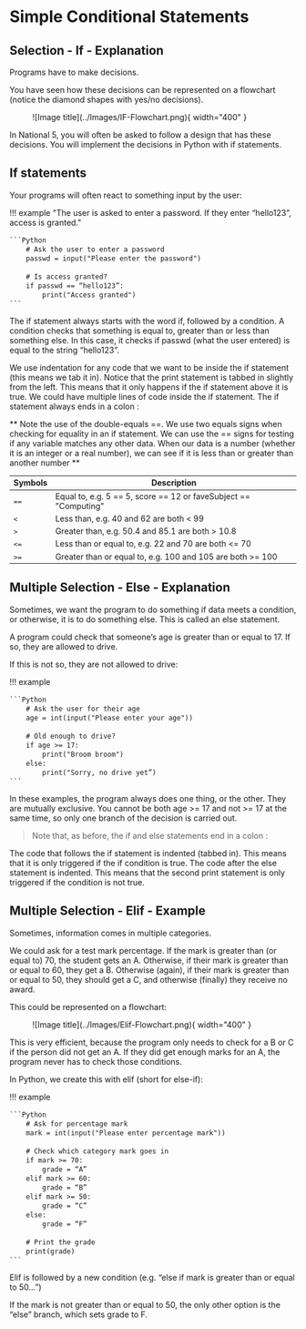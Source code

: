 # Simple Conditional Statements

## Selection - If - Explanation

Programs have to make decisions.

You have seen how these decisions can be represented on a flowchart (notice the diamond shapes with yes/no decisions).

<figure markdown="span">
  ![Image title](../Images/IF-Flowchart.png){ width="400" }
  <figcaption></figcaption>
</figure>

In National 5, you will often be asked to follow a design that has these decisions. You will implement the decisions in Python with if statements.

## If statements

Your programs will often react to something input by the user:

!!! example "The user is asked to enter a password. If they enter “hello123”, access is granted."

	```Python
		# Ask the user to enter a password
		passwd = input("Please enter the password")
		
		# Is access granted?
		if passwd == “hello123”:
			print("Access granted")
	```

The if statement always starts with the word if, followed by a condition. A condition checks that something is equal to, greater than or less than something else. In this case, it checks if passwd (what the user entered) is equal to the string “hello123”.

We use indentation for any code that we want to be inside the if statement (this means we tab it in). Notice that the print statement is tabbed in slightly from the left. This means that it only happens if the if statement above it is true. We could have multiple lines of code inside the if statement.
The if statement always ends in a colon :

** Note the use of the double-equals ==. We use two equals signs when checking for equality in an if statement. We can use the == signs for testing if any variable matches any other data. When our data is a number (whether it is an integer or a real number), we can see if it is less than or greater than another number **

| Symbols     | Description                                                     |
| ----------- | ----------------------------------------------------------------|
| `==`        | Equal to, e.g. 5 == 5, score == 12 or faveSubject == "Computing"|
| `<`         | Less than, e.g. 40 and 62 are both < 99                         |
| `>`         | Greater than, e.g. 50.4 and 85.1 are both > 10.8                |
| `<=`        | Less than or equal to, e.g. 22 and 70 are both <= 70            |
| `>=`        | Greater than or equal to, e.g. 100 and 105 are both >= 100      |

## Multiple Selection - Else - Explanation

Sometimes, we want the program to do something if data meets a condition, or otherwise, it is to do something else. This is called an else statement.

A program could check that someone’s age is greater than or equal to 17. If so, they are allowed to drive. 

If this is not so, they are not allowed to drive:

!!! example

	```Python
		# Ask the user for their age
		age = int(input("Please enter your age"))
		
		# Old enough to drive?
		if age >= 17:
			print("Broom broom")
		else:
			print("Sorry, no drive yet”)
	```
In these examples, the program always does one thing, or the other. They are mutually exclusive. You cannot be both age >= 17 and not >= 17 at the same time, so only one branch of the decision is carried out.

> Note that, as before, the if and else statements end in a colon :

The code that follows the if statement is indented (tabbed in). This means that it is only triggered if the if condition is true. The code after the else statement is indented. This means that the second print statement is only triggered if the condition is not true.

## Multiple Selection - Elif - Example

Sometimes, information comes in multiple categories.

We could ask for a test mark percentage. If the mark is greater than (or equal to) 70, the student gets an A. Otherwise, if their mark is greater than or equal to 60, they get a B. Otherwise (again), if their mark is greater than or equal to 50, they should get a C, and otherwise (finally) they receive no award.

This could be represented on a flowchart:

<figure markdown="span">
  ![Image title](../Images/Elif-Flowchart.png){ width="400" }
  <figcaption></figcaption>
</figure>

This is very efficient, because the program only needs to check for a B or C if the person did not get an A. If they did get enough marks for an A, the program never has to check those conditions.

In Python, we create this with elif (short for else-if):

!!! example

	```Python
		# Ask for percentage mark
		mark = int(input("Please enter percentage mark"))

		# Check which category mark goes in
		if mark >= 70:
			grade = “A”
		elif mark >= 60:
			grade = “B”
		elif mark >= 50:
			grade = “C”
		else:
			grade = “F”

		# Print the grade
		print(grade)
	```

Elif is followed by a new condition (e.g. “else if mark is greater than or equal to 50…”)

If the mark is not greater than or equal to 50, the only other option is the “else” branch, which sets grade to F.


